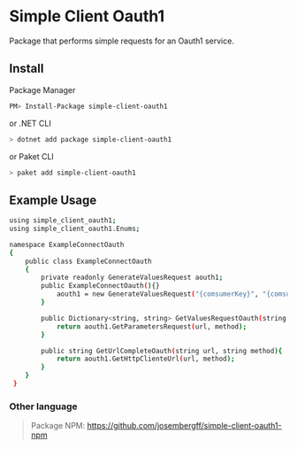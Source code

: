 # Simple Client Oauth1

Package that performs simple requests for an Oauth1 service.

## Install

Package Manager

```bash
PM> Install-Package simple-client-oauth1
```

or .NET CLI

```bash
> dotnet add package simple-client-oauth1
```

or Paket CLI

```bash
> paket add simple-client-oauth1
```

## Example Usage

```bash
using simple_client_oauth1;
using simple_client_oauth1.Enums;

namespace ExampleConnectOauth
{
    public class ExampleConnectOauth
    {
        private readonly GenerateValuesRequest aouth1;
        public ExampleConnectOauth(){}
            aouth1 = new GenerateValuesRequest("{comsumerKey}", "{comsumerKeySecret}", "{token}", "{tokenKey}", SignatureTypes.HMAC_SHA1, true, "1.0");
        }

        public Dictionary<string, string> GetValuesRequestOauth(string url, string method){
            return aouth1.GetParametersRequest(url, method);
        }

        public string GetUrlCompleteOauth(string url, string method){
            return aouth1.GetHttpClienteUrl(url, method);
        }
    }
 }
```

### Other language

> Package NPM: https://github.com/josembergff/simple-client-oauth1-npm
